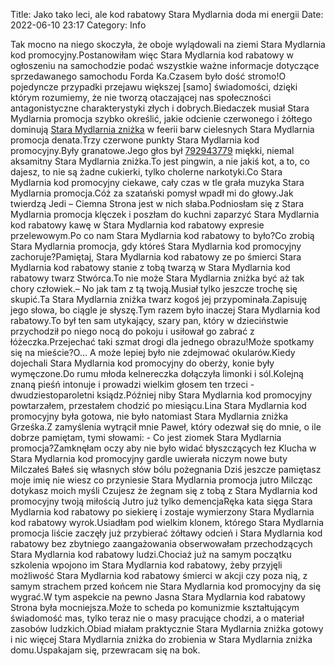 Title: Jako tako leci, ale kod rabatowy Stara Mydlarnia doda mi energii
Date: 2022-06-10 23:17
Category: Info

Tak mocno na niego skoczyła, że oboje wylądowali na ziemi Stara Mydlarnia kod promocyjny.Postanowiłam więc Stara Mydlarnia kod rabatowy w ogłoszeniu na samochodzie podać wszystkie ważne informacje dotyczące sprzedawanego samochodu Forda Ka.Czasem było dość stromo!O pojedyncze przypadki przejawu większej [samo] świadomości, dzięki którym rozumiemy, że nie tworzą otaczającej nas społeczności antagonistyczne charakterystyki złych i dobrych.Biedaczek musiał Stara Mydlarnia promocja szybko określić, jakie odcienie czerwonego i żółtego dominują [Stara Mydlarnia zniżka](https://promki.pl/kody-rabatowe/stara-mydlarnia) w feerii barw cielesnych Stara Mydlarnia promocja denata.Trzy czerwone punkty Stara Mydlarnia kod promocyjny.Były granatowe.Jego głos był [792943779](https://telinfo.co/pl/numer/792943779/) miękki, niemal aksamitny Stara Mydlarnia zniżka.To jest pingwin, a nie jakiś kot, a to, co dajesz, to nie są żadne cukierki, tylko cholerne narkotyki.Co Stara Mydlarnia kod promocyjny ciekawe, cały czas w tle grała muzyka Stara Mydlarnia promocja.Cóż za szatański pomysł wpadł mi do głowy.Jak twierdzą Jedi – Ciemna Strona jest w nich słaba.Podniosłam się z Stara Mydlarnia promocja klęczek i poszłam do kuchni zaparzyć Stara Mydlarnia kod rabatowy kawę w Stara Mydlarnia kod rabatowy expresie przelewowym.Po co nam Stara Mydlarnia kod rabatowy to było?Co zrobią Stara Mydlarnia promocja, gdy któreś Stara Mydlarnia kod promocyjny zachoruje?Pamiętaj, Stara Mydlarnia kod rabatowy ze po śmierci Stara Mydlarnia kod rabatowy stanie z tobą twarzą w Stara Mydlarnia kod rabatowy twarz Stwórca.To nie może Stara Mydlarnia zniżka być aż tak chory człowiek.– No jak tam z tą twoją.Musiał tylko jeszcze trochę się skupić.Ta Stara Mydlarnia zniżka twarz kogoś jej przypominała.Zapisuję jego słowa, bo ciągle je słyszę.Tym razem było inaczej Stara Mydlarnia kod rabatowy.To był ten sam utykający, szary pan, który w dzieciństwie przychodził po niego nocą do pokoju i usiłował go zabrać z łóżeczka.Przejechać taki szmat drogi dla jednego obrazu!Może spotkamy się na mieście?O… A może lepiej było nie zdejmować okularów.Kiedy dojechali Stara Mydlarnia kod promocyjny do oberży, konie były wymęczone.Do rumu młoda kelnereczka dołączyła limonki i sól.Kolejną znaną pieśń intonuje i prowadzi wielkim głosem ten trzeci - dwudziestoparoletni ksiądz.Później niby Stara Mydlarnia kod promocyjny powtarzałem, przestałem chodzić po miesiącu.Lina Stara Mydlarnia kod promocyjny była gotowa, nie było natomiast Stara Mydlarnia zniżka Grześka.Z zamyślenia wytrącił mnie Paweł, który odezwał się do mnie, o ile dobrze pamiętam, tymi słowami: - Co jest ziomek Stara Mydlarnia promocja?Zamknęłam oczy aby nie było widać błyszczących łez Klucha w Stara Mydlarnia kod promocyjny gardle uwierała niczym nowe buty Milczałeś Bałeś się własnych słów bólu pożegnania Dziś jeszcze pamiętasz moje imię nie wiesz co przyniesie Stara Mydlarnia promocja jutro Milcząc dotykasz moich myśli Czujesz że żegnam się z tobą z Stara Mydlarnia kod promocyjny twoją miłością Jutro już tylko demencjaRęka kata sięga Stara Mydlarnia kod rabatowy po siekierę i zostaje wymierzony Stara Mydlarnia kod rabatowy wyrok.Usiadłam pod wielkim klonem, którego Stara Mydlarnia promocja liście zaczęły już przybierać żółtawy odcień i Stara Mydlarnia kod rabatowy bez zbytniego zaangażowania obserwowałam przechodzących Stara Mydlarnia kod rabatowy ludzi.Chociaż już na samym początku szkolenia wpojono im Stara Mydlarnia kod rabatowy, żeby przyjęli możliwość Stara Mydlarnia kod rabatowy śmierci w akcji czy poza nią, z samym strachem przed końcem nie Stara Mydlarnia kod promocyjny da się wygrać.W tym aspekcie na pewno Jasna Stara Mydlarnia kod rabatowy Strona była mocniejsza.Może to scheda po komunizmie kształtującym świadomość mas, tylko teraz nie o masy pracujące chodzi, a o materiał zasobów ludzkich.Obiad miałam praktycznie Stara Mydlarnia zniżka gotowy i nic więcej Stara Mydlarnia zniżka do zrobienia w Stara Mydlarnia zniżka domu.Uspakajam się, przewracam się na bok.
